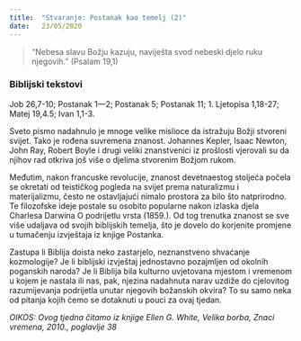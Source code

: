 ```yaml
---
title:  "Stvaranje: Postanak kao temelj (2)"
date:   23/05/2020
---
```


> <p></p>
> “Nebesa slavu Božju kazuju, naviješta svod nebeski djelo ruku njegovih.” (Psalam 19,1)

### Biblijski tekstovi
Job 26,7-10; Postanak 1—2; Postanak 5; Postanak 11; 1. Ljetopisa 1,18-27; Matej 19,4.5; Ivan 1,1-3.

Sveto pismo nadahnulo je mnoge velike mislioce da istražuju Božji stvoreni svijet. Tako je rođena suvremena znanost. Johannes Kepler, Isaac Newton, John Ray, Robert Boyle i drugi veliki znanstvenici iz prošlosti vjerovali su da njihov rad otkriva još više o djelima stvorenim Božjom rukom.

Međutim, nakon francuske revolucije, znanost devetnaestog stoljeća počela se okretati od teističkog pogleda na svijet prema naturalizmu i materijalizmu, često ne ostavljajući nimalo prostora za bilo što natprirodno. Te filozofske ideje postale su osobito popularne nakon izlaska djela Charlesa Darwina O podrijetlu vrsta (1859.). Od tog trenutka znanost se sve više udaljava od svojih biblijskih temelja, što je dovelo do korjenite promjene u tumačenju izvještaja iz knjige Postanka.

Zastupa li Biblija doista neko zastarjelo, neznanstveno shvaćanje kozmologije? Je li biblijski izvještaj jednostavno pozajmljen od okolnih poganskih naroda? Je li Biblija bila kulturno uvjetovana mjestom i vremenom u kojem je nastala ili nas, pak, njezina nadahnuta narav uzdiže do cjelovitog razumijevanja podrijetla unutar njegovih božanskih okvira? To su samo neka od pitanja kojih ćemo se dotaknuti u pouci za ovaj tjedan.

*OIKOS: Ovog tjedna čitamo iz knjige Ellen G. White, Velika borba, Znaci vremena, 2010., poglavlje 38*
